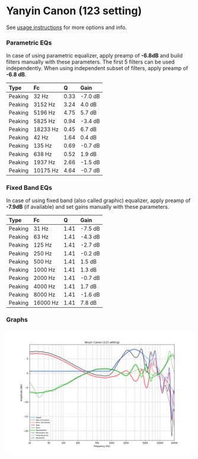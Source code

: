# Yanyin Canon (123 setting)
See [usage instructions](https://github.com/jaakkopasanen/AutoEq#usage) for more options and info.

### Parametric EQs
In case of using parametric equalizer, apply preamp of **-6.8dB** and build filters manually
with these parameters. The first 5 filters can be used independently.
When using independent subset of filters, apply preamp of **-6.8 dB**.

| Type    | Fc       |    Q | Gain    |
|:--------|:---------|:-----|:--------|
| Peaking | 32 Hz    | 0.33 | -7.0 dB |
| Peaking | 3152 Hz  | 3.24 | 4.0 dB  |
| Peaking | 5196 Hz  | 4.75 | 5.7 dB  |
| Peaking | 5825 Hz  | 0.94 | -3.4 dB |
| Peaking | 18233 Hz | 0.45 | 6.7 dB  |
| Peaking | 42 Hz    | 1.64 | 0.4 dB  |
| Peaking | 135 Hz   | 0.69 | -0.7 dB |
| Peaking | 638 Hz   | 0.52 | 1.9 dB  |
| Peaking | 1937 Hz  | 2.66 | -1.5 dB |
| Peaking | 10175 Hz | 4.64 | -0.7 dB |

### Fixed Band EQs
In case of using fixed band (also called graphic) equalizer, apply preamp of **-7.9dB**
(if available) and set gains manually with these parameters.

| Type    | Fc       |    Q | Gain    |
|:--------|:---------|:-----|:--------|
| Peaking | 31 Hz    | 1.41 | -7.5 dB |
| Peaking | 63 Hz    | 1.41 | -4.3 dB |
| Peaking | 125 Hz   | 1.41 | -2.7 dB |
| Peaking | 250 Hz   | 1.41 | -0.2 dB |
| Peaking | 500 Hz   | 1.41 | 1.5 dB  |
| Peaking | 1000 Hz  | 1.41 | 1.3 dB  |
| Peaking | 2000 Hz  | 1.41 | -0.7 dB |
| Peaking | 4000 Hz  | 1.41 | 1.7 dB  |
| Peaking | 8000 Hz  | 1.41 | -1.6 dB |
| Peaking | 16000 Hz | 1.41 | 7.8 dB  |

### Graphs
![](./Yanyin%20Canon%20(123%20setting).png)